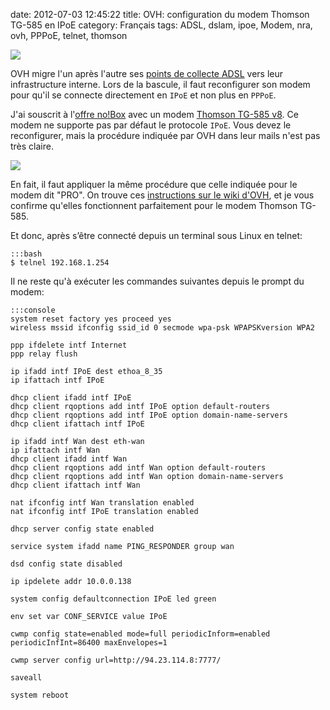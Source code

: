 date: 2012-07-03 12:45:22
title: OVH: configuration du modem Thomson TG-585 en IPoE
category: Français
tags: ADSL, dslam, ipoe, Modem, nra, ovh, PPPoE, telnet, thomson

![](/uploads/2012/thomson-tg585-ipoe-admin-panel.png)

OVH migre l'un après l'autre ses [points de collecte ADSL](http://www.ovh.fr/adsl/degroupage-nra-ovh.xml) vers leur infrastructure interne. Lors de la bascule, il faut reconfigurer son modem pour qu'il se connecte directement en `IPoE` et non plus en `PPPoE`.

J'ai souscrit à l'[offre no!Box](http://www.ovh.fr/adsl/no_box.xml) avec un modem [Thomson TG-585 v8](http://www.technicolorbroadbandpartner.com/dsl-modems-gateways/products/product-detail.php?id=214&seg=3). Ce modem ne supporte pas par défaut le protocole `IPoE`. Vous devez le reconfigurer, mais la procédure indiquée par OVH dans leur mails n'est pas très claire.

![](/uploads/2012/thomson-tg585-router-login.png)

En fait, il faut appliquer la même procédure que celle indiquée pour le modem dit "PRO". On trouve ces [instructions sur le wiki d'OVH](http://guide.ovh.com/ADSLConfigIpoe), et je vous confirme qu'elles fonctionnent parfaitement pour le modem Thomson TG-585.

Et donc, après s’être connecté depuis un terminal sous Linux en telnet:

    :::bash
    $ telnel 192.168.1.254

Il ne reste qu'à exécuter les commandes suivantes depuis le prompt du modem:

    :::console
    system reset factory yes proceed yes
    wireless mssid ifconfig ssid_id 0 secmode wpa-psk WPAPSKversion WPA2

    ppp ifdelete intf Internet
    ppp relay flush

    ip ifadd intf IPoE dest ethoa_8_35
    ip ifattach intf IPoE

    dhcp client ifadd intf IPoE
    dhcp client rqoptions add intf IPoE option default-routers
    dhcp client rqoptions add intf IPoE option domain-name-servers
    dhcp client ifattach intf IPoE

    ip ifadd intf Wan dest eth-wan
    ip ifattach intf Wan
    dhcp client ifadd intf Wan
    dhcp client rqoptions add intf Wan option default-routers
    dhcp client rqoptions add intf Wan option domain-name-servers
    dhcp client ifattach intf Wan

    nat ifconfig intf Wan translation enabled
    nat ifconfig intf IPoE translation enabled

    dhcp server config state enabled

    service system ifadd name PING_RESPONDER group wan

    dsd config state disabled

    ip ipdelete addr 10.0.0.138

    system config defaultconnection IPoE led green

    env set var CONF_SERVICE value IPoE

    cwmp config state=enabled mode=full periodicInform=enabled periodicInfInt=86400 maxEnvelopes=1

    cwmp server config url=http://94.23.114.8:7777/

    saveall

    system reboot

